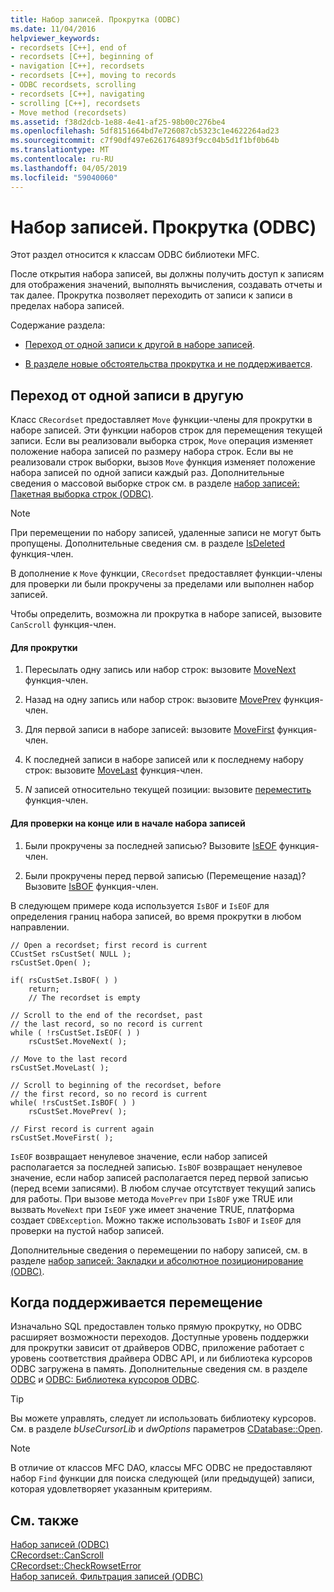 ```yaml
---
title: Набор записей. Прокрутка (ODBC)
ms.date: 11/04/2016
helpviewer_keywords:
- recordsets [C++], end of
- recordsets [C++], beginning of
- navigation [C++], recordsets
- recordsets [C++], moving to records
- ODBC recordsets, scrolling
- recordsets [C++], navigating
- scrolling [C++], recordsets
- Move method (recordsets)
ms.assetid: f38d2dcb-1e88-4e41-af25-98b00c276be4
ms.openlocfilehash: 5df8151664bd7e726087cb5323c1e4622264ad23
ms.sourcegitcommit: c7f90df497e6261764893f9cc04b5d1f1bf0b64b
ms.translationtype: MT
ms.contentlocale: ru-RU
ms.lasthandoff: 04/05/2019
ms.locfileid: "59040060"
---
```

# <a name="recordset-scrolling-odbc"></a>Набор записей. Прокрутка (ODBC)

Этот раздел относится к классам ODBC библиотеки MFC.

После открытия набора записей, вы должны получить доступ к записям для отображения значений, выполнять вычисления, создавать отчеты и так далее. Прокрутка позволяет переходить от записи к записи в пределах набора записей.

Содержание раздела:

- [Переход от одной записи к другой в наборе записей](#_core_scrolling_from_one_record_to_another).

- [В разделе новые обстоятельства прокрутка и не поддерживается](#_core_when_scrolling_is_supported).

##  <a name="_core_scrolling_from_one_record_to_another"></a> Переход от одной записи в другую

Класс `CRecordset` предоставляет `Move` функции-члены для прокрутки в наборе записей. Эти функции наборов строк для перемещения текущей записи. Если вы реализовали выборка строк, `Move` операция изменяет положение набора записей по размеру набора строк. Если вы не реализовали строк выборки, вызов `Move` функция изменяет положение набора записей по одной записи каждый раз. Дополнительные сведения о массовой выборке строк см. в разделе [набор записей: Пакетная выборка строк (ODBC)](../../data/odbc/recordset-fetching-records-in-bulk-odbc.md).

> [!NOTE]
>  При перемещении по набору записей, удаленные записи не могут быть пропущены. Дополнительные сведения см. в разделе [IsDeleted](../../mfc/reference/crecordset-class.md#isdeleted) функция-член.

В дополнение к `Move` функции, `CRecordset` предоставляет функции-члены для проверки ли были прокручены за пределами или выполнен набор записей.

Чтобы определить, возможна ли прокрутка в наборе записей, вызовите `CanScroll` функция-член.

#### <a name="to-scroll"></a>Для прокрутки

1. Пересылать одну запись или набор строк: вызовите [MoveNext](../../mfc/reference/crecordset-class.md#movenext) функция-член.

1. Назад на одну запись или набор строк: вызовите [MovePrev](../../mfc/reference/crecordset-class.md#moveprev) функция-член.

1. Для первой записи в наборе записей: вызовите [MoveFirst](../../mfc/reference/crecordset-class.md#movefirst) функция-член.

1. К последней записи в наборе записей или к последнему набору строк: вызовите [MoveLast](../../mfc/reference/crecordset-class.md#movelast) функция-член.

1. *N* записей относительно текущей позиции: вызовите [переместить](../../mfc/reference/crecordset-class.md#move) функция-член.

#### <a name="to-test-for-the-end-or-the-beginning-of-the-recordset"></a>Для проверки на конце или в начале набора записей

1. Были прокручены за последней записью? Вызовите [IsEOF](../../mfc/reference/crecordset-class.md#iseof) функция-член.

1. Были прокручены перед первой записью (Перемещение назад)? Вызовите [IsBOF](../../mfc/reference/crecordset-class.md#isbof) функция-член.

В следующем примере кода используется `IsBOF` и `IsEOF` для определения границ набора записей, во время прокрутки в любом направлении.

```
// Open a recordset; first record is current
CCustSet rsCustSet( NULL );
rsCustSet.Open( );

if( rsCustSet.IsBOF( ) )
    return;
    // The recordset is empty

// Scroll to the end of the recordset, past
// the last record, so no record is current
while ( !rsCustSet.IsEOF( ) )
    rsCustSet.MoveNext( );

// Move to the last record
rsCustSet.MoveLast( );

// Scroll to beginning of the recordset, before
// the first record, so no record is current
while( !rsCustSet.IsBOF( ) )
    rsCustSet.MovePrev( );

// First record is current again
rsCustSet.MoveFirst( );
```

`IsEOF` возвращает ненулевое значение, если набор записей располагается за последней записью. `IsBOF` возвращает ненулевое значение, если набор записей располагается перед первой записью (перед всеми записями). В любом случае отсутствует текущий запись для работы. При вызове метода `MovePrev` при `IsBOF` уже TRUE или вызвать `MoveNext` при `IsEOF` уже имеет значение TRUE, платформа создает `CDBException`. Можно также использовать `IsBOF` и `IsEOF` для проверки на пустой набор записей.

Дополнительные сведения о перемещении по набору записей, см. в разделе [набор записей: Закладки и абсолютное позиционирование (ODBC)](../../data/odbc/recordset-bookmarks-and-absolute-positions-odbc.md).

##  <a name="_core_when_scrolling_is_supported"></a> Когда поддерживается перемещение

Изначально SQL предоставлен только прямую прокрутку, но ODBC расширяет возможности переходов. Доступные уровень поддержки для прокрутки зависит от драйверов ODBC, приложение работает с уровень соответствия драйвера ODBC API, и ли библиотека курсоров ODBC загружена в память. Дополнительные сведения см. в разделе [ODBC](../../data/odbc/odbc-basics.md) и [ODBC: Библиотека курсоров ODBC](../../data/odbc/odbc-the-odbc-cursor-library.md).

> [!TIP]
>  Вы можете управлять, следует ли использовать библиотеку курсоров. См. в разделе *bUseCursorLib* и *dwOptions* параметров [CDatabase::Open](../../mfc/reference/cdatabase-class.md#open).

> [!NOTE]
>  В отличие от классов MFC DAO, классы MFC ODBC не предоставляют набор `Find` функции для поиска следующей (или предыдущей) записи, которая удовлетворяет указанным критериям.

## <a name="see-also"></a>См. также

[Набор записей (ODBC)](../../data/odbc/recordset-odbc.md)<br/>
[CRecordset::CanScroll](../../mfc/reference/crecordset-class.md#canscroll)<br/>
[CRecordset::CheckRowsetError](../../mfc/reference/crecordset-class.md#checkrowseterror)<br/>
[Набор записей. Фильтрация записей (ODBC)](../../data/odbc/recordset-filtering-records-odbc.md)